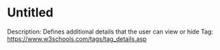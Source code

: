 # Untitled

Description: Defines additional details that the user can view or hide
Tag: https://www.w3schools.com/tags/tag_details.asp